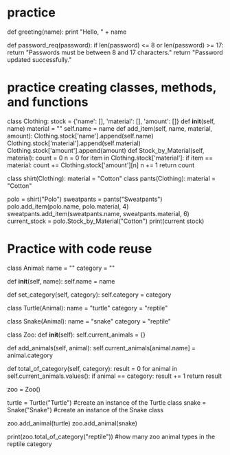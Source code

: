 # practice
def greeting(name):
  print "Hello, " + name
  
def password_req(password):
  if len(password) <= 8 or len(password) >= 17:
    return "Passwords must be between 8 and 17 characters."
  return "Password updated successfully."

# practice creating classes, methods, and functions
class Clothing:
  stock = {'name': [], 'material': [], 'amount': []}
  def __init__(self, name)
    material = ""
    self.name = name
  def add_item(self, name, material, amount):
    Clothing.stock['name'].append(self.name)
    Clothing.stock['material'].append(self.material)
    Clothing.stock['amount'].append(amount)
  def Stock_by_Material(self, material):
    count = 0
    n = 0
    for item in Clothing.stock['material']:
      if item == material:
        count += Clothing.stock['amount'][n]
        n += 1
    return count
    
class shirt(Clothing):
  material = "Cotton"
class pants(Clothing):
  material = "Cotton"
  
polo = shirt("Polo")
sweatpants = pants("Sweatpants")
polo.add_item(polo.name, polo.material, 4)
sweatpants.add_item(sweatpants.name, sweatpants.material, 6)
current_stock = polo.Stock_by_Material("Cotton")
print(current stock)

# Practice with code reuse
class Animal:
  name = ""
  category = ""
  
  def __init__(self, name):
    self.name = name
  
  def set_category(self, category):
    self.category = category

class Turtle(Animal):
  name = "turtle"
  category = "reptile"
  
class Snake(Animal):
  name = "snake"
  category = "reptile"
 
class Zoo:
  def __init__(self):
    self.current_animals = {}
  
  def add_animals(self, animal):
    self.current_animals[animal.name] = animal.category
  
  def total_of_category(self, category):
    result = 0
    for animal in self.current_animals.values():
      if animal == category:
        result += 1
    return result

zoo = Zoo()

turtle = Turtle("Turtle") #create an instance of the Turtle class
snake = Snake("Snake") #create an instance of the Snake class

zoo.add_animal(turtle)
zoo.add_animal(snake)

print(zoo.total_of_category("reptile")) #how many zoo animal types in the reptile category
